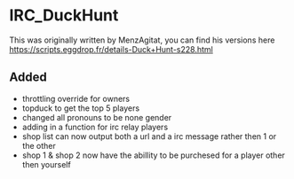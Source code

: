# IRC_DuckHunt


This was originally written by MenzAgitat, you can find his versions here https://scripts.eggdrop.fr/details-Duck+Hunt-s228.html



Added
-----


* throttling override for owners
* topduck to get the top 5 players
* changed all pronouns to be none gender 
* adding in a function for irc relay players 
* shop list can now output both a url and a irc message rather then 1 or the other
* shop 1 & shop 2 now have the abillity to be purchesed for a player other then yourself
